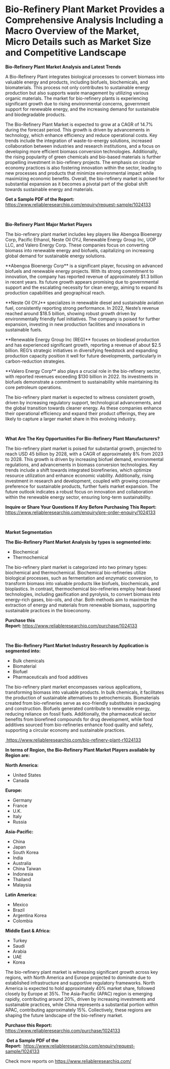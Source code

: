 <p><h1>Bio-Refinery Plant Market Provides a Comprehensive Analysis Including a Macro Overview of the Market, Micro Details such as Market Size and Competitive Landscape</h1></p><p><strong>Bio-Refinery Plant Market Analysis and Latest Trends</strong></p>
<p><p>A Bio-Refinery Plant integrates biological processes to convert biomass into valuable energy and products, including biofuels, biochemicals, and biomaterials. This process not only contributes to sustainable energy production but also supports waste management by utilizing various organic materials. The market for bio-refinery plants is experiencing significant growth due to rising environmental concerns, government support for renewable energy, and the increasing demand for sustainable and biodegradable products.</p><p>The Bio-Refinery Plant Market is expected to grow at a CAGR of 14.7% during the forecast period. This growth is driven by advancements in technology, which enhance efficiency and reduce operational costs. Key trends include the integration of waste-to-energy solutions, increased collaboration between industries and research institutions, and a focus on developing more efficient biomass conversion technologies. Additionally, the rising popularity of green chemicals and bio-based materials is further propelling investment in bio-refinery projects. The emphasis on circular economy practices is also fostering innovation within the sector, leading to new processes and products that minimize environmental impact while maximizing economic benefits. Overall, the bio-refinery market is poised for substantial expansion as it becomes a pivotal part of the global shift towards sustainable energy and materials.</p></p>
<p><strong>Get a Sample PDF of the Report:&nbsp;</strong> <a href="https://www.reliableresearchiq.com/enquiry/request-sample/1024133?utm_campaign=2293&utm_medium=2&utm_source=Github&utm_content=ia&utm_term=02042025&utm_id=bio-refinery-plant">https://www.reliableresearchiq.com/enquiry/request-sample/1024133</a></p>
<p>&nbsp;</p>
<p><strong>Bio-Refinery Plant Major Market Players</strong></p>
<p><p>The bio-refinery plant market includes key players like Abengoa Bioenergy Corp, Pacific Ethanol, Neste Oil OYJ, Renewable Energy Group Inc, UOP LLC, and Valero Energy Corp. These companies focus on converting biomass into renewable energy and biofuels, capitalizing on increasing global demand for sustainable energy solutions.</p><p>**Abengoa Bioenergy Corp** is a significant player, focusing on advanced biofuels and renewable energy projects. With its strong commitment to innovation, the company has reported revenue of approximately $1.3 billion in recent years. Its future growth appears promising due to governmental support and the escalating necessity for clean energy, aiming to expand its production capabilities and geographical reach.</p><p>**Neste Oil OYJ** specializes in renewable diesel and sustainable aviation fuel, consistently reporting strong performance. In 2022, Neste’s revenue reached around $18.5 billion, showing robust growth driven by environmentally friendly fuel initiatives. The company is poised for further expansion, investing in new production facilities and innovations in sustainable fuels.</p><p>**Renewable Energy Group Inc (REG)** focuses on biodiesel production and has experienced significant growth, reporting a revenue of about $2.5 billion. REG’s strategic initiatives in diversifying feedstock and expanding production capacity position it well for future developments, particularly in carbon-reduction strategies.</p><p>**Valero Energy Corp** also plays a crucial role in the bio-refinery sector, with reported revenues exceeding $130 billion in 2022. Its investments in biofuels demonstrate a commitment to sustainability while maintaining its core petroleum operations.</p><p>The bio-refinery plant market is expected to witness consistent growth, driven by increasing regulatory support, technological advancements, and the global transition towards cleaner energy. As these companies enhance their operational efficiency and expand their product offerings, they are likely to capture a larger market share in this evolving industry.</p></p>
<p>&nbsp;</p>
<p><strong>What Are The Key Opportunities For Bio-Refinery Plant Manufacturers?</strong></p>
<p><p>The bio-refinery plant market is poised for substantial growth, projected to reach USD 45 billion by 2028, with a CAGR of approximately 8% from 2023 to 2028. This growth is driven by increasing biofuel demand, environmental regulations, and advancements in biomass conversion technologies. Key trends include a shift towards integrated biorefineries, which optimize resource utilization and enhance economic viability. Additionally, rising investment in research and development, coupled with growing consumer preference for sustainable products, further fuels market expansion. The future outlook indicates a robust focus on innovation and collaboration within the renewable energy sector, ensuring long-term sustainability.</p></p>
<p><strong>Inquire or Share Your Questions If Any Before Purchasing This Report:</strong> <a href="https://www.reliableresearchiq.com/enquiry/pre-order-enquiry/1024133?utm_campaign=2293&utm_medium=2&utm_source=Github&utm_content=ia&utm_term=02042025&utm_id=bio-refinery-plant">https://www.reliableresearchiq.com/enquiry/pre-order-enquiry/1024133</a></p>
<p>&nbsp;</p>
<p><strong>Market Segmentation</strong></p>
<p><strong>The Bio-Refinery Plant Market Analysis by types is segmented into:</strong></p>
<p><ul><li>Biochemical</li><li>Thermochemical</li></ul></p>
<p><p>The bio-refinery plant market is categorized into two primary types: biochemical and thermochemical. Biochemical bio-refineries utilize biological processes, such as fermentation and enzymatic conversion, to transform biomass into valuable products like biofuels, biochemicals, and bioplastics. In contrast, thermochemical bio-refineries employ heat-based technologies, including gasification and pyrolysis, to convert biomass into energy-rich gases, bio-oils, and char. Both methods aim to maximize the extraction of energy and materials from renewable biomass, supporting sustainable practices in the bioeconomy.</p></p>
<p><strong>Purchase this Report:&nbsp;</strong><a href="https://www.reliableresearchiq.com/purchase/1024133?utm_campaign=2293&utm_medium=2&utm_source=Github&utm_content=ia&utm_term=02042025&utm_id=bio-refinery-plant">https://www.reliableresearchiq.com/purchase/1024133</a></p>
<p>&nbsp;</p>
<p><strong>The Bio-Refinery Plant Market Industry Research by Application is segmented into:</strong></p>
<p><ul><li>Bulk chemicals</li><li>Biomaterial</li><li>Biofuel</li><li>Pharmaceuticals and food additives</li></ul></p>
<p><p>The bio-refinery plant market encompasses various applications, transforming biomass into valuable products. In bulk chemicals, it facilitates the production of sustainable alternatives to petrochemicals. Biomaterials created from bio-refineries serve as eco-friendly substitutes in packaging and construction. Biofuels generated contribute to renewable energy, reducing reliance on fossil fuels. Additionally, the pharmaceutical sector benefits from biorefined compounds for drug development, while food additives sourced from bio-refineries enhance food quality and safety, supporting a circular economy and sustainable practices.</p></p>
<p><a href="https://www.reliableresearchiq.com/bio-refinery-plant-r1024133?utm_campaign=2293&utm_medium=2&utm_source=Github&utm_content=ia&utm_term=02042025&utm_id=bio-refinery-plant">&nbsp;https://www.reliableresearchiq.com/bio-refinery-plant-r1024133</a></p>
<p><strong>In terms of Region, the Bio-Refinery Plant Market Players available by Region are:</strong></p>
<p>
    <p> <strong> North America: </strong>
        <ul>
            <li>United States</li>
            <li>Canada</li>
        </ul>
        </p> 
    <p> <strong> Europe: </strong>
        <ul>
            <li>Germany</li>
            <li>France</li>
            <li>U.K.</li>
            <li>Italy</li>
            <li>Russia</li>
        </ul>
        </p> 
    <p> <strong> Asia-Pacific: </strong>
        <ul>
            <li>China</li>
            <li>Japan</li>
            <li>South Korea</li>
            <li>India</li>
            <li>Australia</li>
            <li>China Taiwan</li>
            <li>Indonesia</li>
            <li>Thailand</li>
            <li>Malaysia</li>
        </ul>
        </p> 
    <p> <strong> Latin America: </strong>
        <ul>
            <li>Mexico</li>
            <li>Brazil</li>
            <li>Argentina Korea</li>
            <li>Colombia</li>
        </ul>
        </p> 
    <p> <strong> Middle East & Africa: </strong>
        <ul>
            <li>Turkey</li>
            <li>Saudi</li>
            <li>Arabia</li>
            <li>UAE</li>
            <li>Korea</li>
        </ul>
    </p>
    </p>
<p><p>The bio-refinery plant market is witnessing significant growth across key regions, with North America and Europe projected to dominate due to established infrastructure and supportive regulatory frameworks. North America is expected to hold approximately 40% market share, followed closely by Europe at 35%. The Asia-Pacific (APAC) region is emerging rapidly, contributing around 20%, driven by increasing investments and sustainable practices, while China represents a substantial portion within APAC, contributing approximately 15%. Collectively, these regions are shaping the future landscape of the bio-refinery market.</p></p>
<p><strong>Purchase this Report: </strong><a href="https://www.reliableresearchiq.com/purchase/1024133?utm_campaign=2293&utm_medium=2&utm_source=Github&utm_content=ia&utm_term=02042025&utm_id=bio-refinery-plant">https://www.reliableresearchiq.com/purchase/1024133</a></p>
<p>&nbsp;<strong>Get a Sample PDF of the Report:&nbsp;&nbsp;</strong><a href="https://www.reliableresearchiq.com/enquiry/request-sample/1024133?utm_campaign=2293&utm_medium=2&utm_source=Github&utm_content=ia&utm_term=02042025&utm_id=bio-refinery-plant">https://www.reliableresearchiq.com/enquiry/request-sample/1024133</a></p>
<p><strong></strong></p>
<p>Check more reports on <a href="https://www.reliableresearchiq.com/?utm_campaign=2293&utm_medium=2&utm_source=Github&utm_content=ia&utm_term=02042025&utm_id=bio-refinery-plant">https://www.reliableresearchiq.com/</a></p>